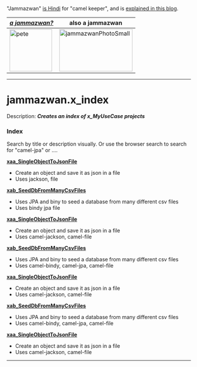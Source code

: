 "Jammazwan" [is Hindi](href="https://books.google.com/books?id=_kWROaer5UsC&amp;pg=PA1138&amp;lpg=PA1138&amp;dq=jammazwan+camel+keeper+hindi&amp;source=bl&amp;ots=7FaF5BXK_F&amp;sig=Cg-U5ORP3dHrFycaCFvo34GdpZ0&amp;hl=en&amp;sa=X&amp;ved=0ahUKEwj8v4OV3YbNAhVjpIMKHSYUB_oQ6AEIHDAA#v=onepage&amp;q=jammazwan%20camel%20keeper%20hindi&amp;f=false) for "camel keeper", and is [explained in this blog](https://betterologist.net/2016/05/jammazwan-projects-for-learning-apache-camel/).

|[**_a jammazwan?_**](https://betterologist.net/2016/06/jammazwan-for-hire/)|also a jammazwan|
| --- | --- |
|<img class="style-svg" src="https://betterologist.net/wp-content/uploads/2016/05/pete-300x297.jpg" alt="pete" width="116" height="115" />|<img class="style-svg" src="https://betterologist.net/wp-content/uploads/2016/05/jammazwanPhotoSmall.png" alt="jammazwanPhotoSmall" width="200" height="116" />|

---

# jammazwan.x_index

Description: **_Creates an index of x_MyUseCase projects_**

### Index

Search by title or description visually. Or use the browser search to search for "camel-jpa" or ....

[**xaa_SingleObjectToJsonFile**](https://github.com/jammazwan/xaa_SingleObjectToJsonFile)

 * Create an object and save it as json in a file
 * Uses jackson, file


[**xab_SeedDbFromManyCsvFiles**](https://github.com/jammazwan/xab_SeedDbFromManyCsvFiles)

 * Uses JPA and biny to seed a database from many different csv files
 * Uses bindy jpa file
 

[**xaa_SingleObjectToJsonFile**](https://github.com/jammazwan/xaa_SingleObjectToJsonFile)

 * Create an object and save it as json in a file
 * Uses camel-jackson, camel-file
 
 
[**xab_SeedDbFromManyCsvFiles**](https://github.com/jammazwan/xab_SeedDbFromManyCsvFiles)

 * Uses JPA and biny to seed a database from many different csv files
 * Uses camel-bindy, camel-jpa, camel-file
 

[**xaa_SingleObjectToJsonFile**](https://github.com/jammazwan/xaa_SingleObjectToJsonFile)

 * Create an object and save it as json in a file
 * Uses camel-jackson, camel-file
 
[**xab_SeedDbFromManyCsvFiles**](https://github.com/jammazwan/xab_SeedDbFromManyCsvFiles)

 * Uses JPA and biny to seed a database from many different csv files
 * Uses camel-bindy, camel-jpa, camel-file
 

[**xaa_SingleObjectToJsonFile**](https://github.com/jammazwan/xaa_SingleObjectToJsonFile)

 * Create an object and save it as json in a file
 * Uses camel-jackson, camel-file

---

